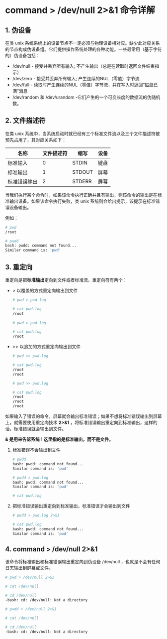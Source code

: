# command > /dev/null 2>&1 命令详解

## 1. 伪设备
在类 unix 系统系统上的设备节点不一定必须与物理设备相对应。缺少此对应关系的节点构成伪设备组。它们提供操作系统处理的各种功能。一些最常用（基于字符的）伪设备包括：

- /dev/null - 接受并丢弃所有输入; 不产生输出（总是在读取时返回文件结束指示）
- /dev/zero - 接受并丢弃所有输入; 产生连续的NUL（零值）字节流
- /dev/full - 读取时产生连续的NUL（零值）字节流，并在写入时返回“磁盘已满”消息
- /dev/random 和 /dev/urandom -它们产生的一个可变长度的数据流的伪随机数。

## 2. 文件描述符
在类 unix 系统中，当系统启动时就已经有三个标准文件流以及三个文件描述符被预先占用了，其对应关系如下：

|名称|文件描述符|缩写|设备|
|--|--|--|--|
|标准输入|0|STDIN|键盘|
|标准输出|1|STDOUT|屏幕|
|标准错误输出|2|STDERR|屏幕|

当我们执行某个命令时，如果该命令执行正确并且有输出，则该命令的输出是在标准输出设备。如果该命令执行失败，类 unix 系统则会给出提示，该提示在标准错误设备输出。

例如：
```bash
# pwd
/root

# pwdd
bash: pwdd: command not found...
Similar command is: 'pwd'
```

## 3. 重定向
重定向是把**标准输出**定向到文件或者标准流，重定向符有两个：

- \> 以覆盖的方式重定向输出到文件
   ```bash
   # pwd > pwd.log
   
   # cat pwd.log
   /root
    
   # pwd > pwd.log
   
   # cat pwd.log
   /root
   ```

- \>\> 以追加的方式重定向输出到文件
   ```bash
   # pwd >> pwd.log
   
   # cat pwd.log
   /root
   /root
   
   # pwd >> pwd.log
   
   # cat pwd.log
   /root
   /root
   /root
   ```

如果输入了错误的命令，屏幕就会输出标准错误；如果不想将标准错误输出到屏幕上，就需要使用重定向技术 **2>&1** ，将标准错误输出重定向到标准输出，这样的话，标准错误就会输出到文件。

**& 是用来告诉系统 1 这里指的是标准输出，而不是文件。**

1. 标准错误不会输出到文件
   ```bash
   # pwdd
   bash: pwdd: command not found...
   Similar command is: 'pwd'
   
   # pwdd > pwd.log
   bash: pwdd: command not found...
   Similar command is: 'pwd'
   
   # cat pwd.log
   ```

2. 把标准错误输出重定向到标准输出，标准错误才会输出到文件
   ```bash
   # pwdd > pwd.log 2>&1
   
   # cat pwd.log 
   bash: pwdd: command not found...
   Similar command is: 'pwd'
   ```

## 4. command > /dev/null 2>&1
该命令将标准输出和标准错误输出重定向到伪设备 /dev/null ，也就是不会有任何日志输出到屏幕或文件。

```bash
# pwd > /dev/null 2>&1

# cat /dev/null

# cd /dev/null
-bash: cd: /dev/null: Not a directory

# pwdd > /dev/null 2>&1

# cat /dev/null

# cd /dev/null
-bash: cd: /dev/null: Not a directory
```
